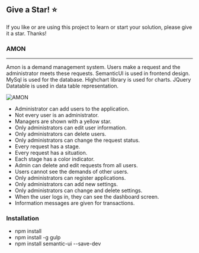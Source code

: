 ## Give a Star! :star:
If you like or are using this project to learn or start your solution, please give it a star. Thanks!
### AMON
<hr>
Amon is a demand management system. Users make a request and the administrator meets these requests. SemanticUI is used in frontend design. MySql is used for the database. Highchart library is used for charts. JQuery Datatable is used in data table representation.

![AMON](https://github.com/NisanurBulut/Amon/blob/master/Trailers/Trailer_Amon.gif)

- Administrator can add users to the application.
- Not every user is an administrator.
- Managers are shown with a yellow star.
- Only administrators can edit user information.
- Only administrators can delete users.
- Only administrators can change the request status.
- Every request has a stage.
- Every request has a situation.
- Each stage has a color indicator.
- Admin can delete and edit requests from all users.
- Users cannot see the demands of other users.
- Only administrators can register applications.
- Only administrators can add new settings.
- Only administrators can change and delete settings.
- When the user logs in, they can see the dashboard screen.
- Information messages are given for transactions.
### Installation
- npm install
- npm install -g gulp
- npm install semantic-ui --save-dev